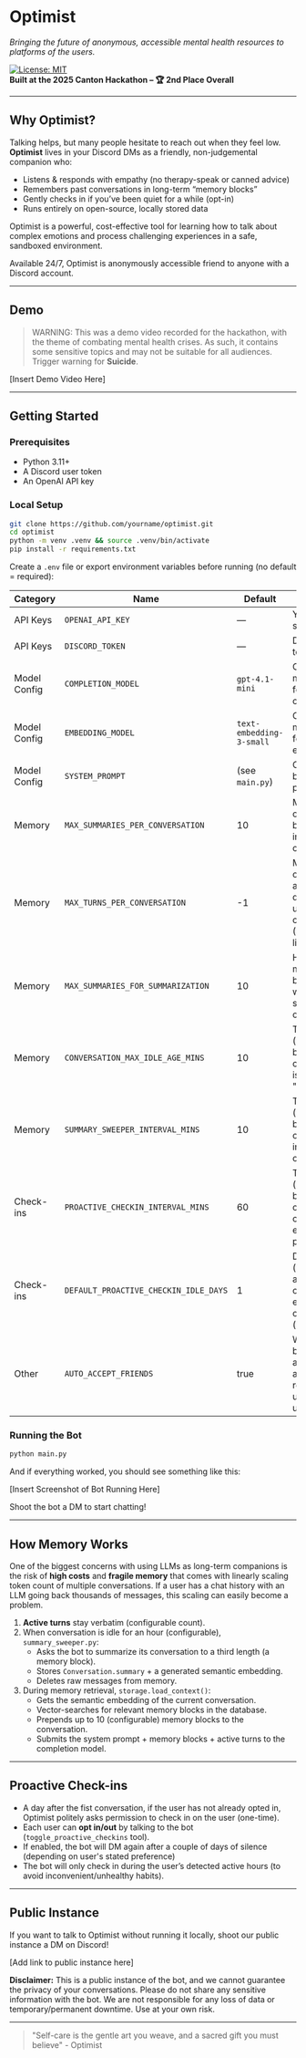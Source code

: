 # Optimist
*Bringing the future of anonymous, accessible mental health resources to platforms of the users.*

[![License: MIT](https://img.shields.io/badge/License-MIT-yellow.svg)](LICENSE)  
**Built at the 2025 Canton Hackathon – 🏆 2nd Place Overall**

---

## Why Optimist?
Talking helps, but many people hesitate to reach out when they feel low.  **Optimist** lives in your Discord DMs as a friendly, non-judgemental companion who:

* Listens & responds with empathy (no therapy-speak or canned advice)
* Remembers past conversations in long-term “memory blocks”
* Gently checks in if you’ve been quiet for a while (opt-in)
* Runs entirely on open-source, locally stored data

Optimist is a powerful, cost-effective tool for learning how to talk about complex emotions and process challenging experiences in a safe, sandboxed environment. 

Available 24/7, Optimist is anonymously accessible friend to anyone with a Discord account.

---

## Demo

> WARNING: This was a demo video recorded for the hackathon, with the theme of combating mental health crises. 
> As such, it contains some sensitive topics and may not be suitable for all audiences. Trigger warning for **Suicide**.

[Insert Demo Video Here]

---

## Getting Started

### Prerequisites
* Python 3.11+
* A Discord user token
* An OpenAI API key

### Local Setup
```bash
git clone https://github.com/yourname/optimist.git
cd optimist
python -m venv .venv && source .venv/bin/activate
pip install -r requirements.txt
````

Create a `.env` file or export environment variables before running (no default = required):

| Category     | Name                                  | Default                  | Description                                                                         |
|--------------|---------------------------------------|--------------------------|-------------------------------------------------------------------------------------|
| API Keys     | `OPENAI_API_KEY`                      | —                        | Your OpenAI secret key                                                              |
| API Keys     | `DISCORD_TOKEN`                       | —                        | Discord user token                                                                  |
| Model Config | `COMPLETION_MODEL`                    | `gpt-4.1-mini`           | OpenAI model to use for conversations                                               |
| Model Config | `EMBEDDING_MODEL`                     | `text-embedding-3-small` | OpenAI model to use for embedding                                                   |
| Model Config | `SYSTEM_PROMPT`                       | (see `main.py`)          | Override the base personality                                                       |
| Memory       | `MAX_SUMMARIES_PER_CONVERSATION`      | 10                       | Max number of memory blocks to use in a conversation                                |
| Memory       | `MAX_TURNS_PER_CONVERSATION`          | -1                       | Max number of turns in the active dialogue to use in a conversation (-1 = no limit) |
| Memory       | `MAX_SUMMARIES_FOR_SUMMARIZATION`     | 10                       | How many memory blocks to use when the bot summarizes a conversation                |
| Memory       | `CONVERSATION_MAX_IDLE_AGE_MINS`      | 10                       | Time (minutes) before a conversations is considered "inactive"                      |
| Memory       | `SUMMARY_SWEEPER_INTERVAL_MINS`       | 10                       | Time (minutes) between checks for inactive conversations                            |
| Check-ins    | `PROACTIVE_CHECKIN_INTERVAL_MINS`     | 60                       | Time (minutes) between checks for check-in-eligible people                          |
| Check-ins    | `DEFAULT_PROACTIVE_CHECKIN_IDLE_DAYS` | 1                        | Default time (days) before a user is considered eligible for check-in (see below)   |
| Other        | `AUTO_ACCEPT_FRIENDS`                 | true                     | Whether your bot should automatically accept friend requests from unknown users     |

### Running the Bot

```bash
python main.py
```

And if everything worked, you should see something like this:

[Insert Screenshot of Bot Running Here]

Shoot the bot a DM to start chatting!

---

## How Memory Works

One of the biggest concerns with using LLMs as long-term companions is the risk of **high costs** and **fragile memory** that comes with linearly scaling token count of multiple conversations. If a user has a chat history with an LLM going back thousands of messages, this scaling can easily become a problem.

1. **Active turns** stay verbatim (configurable count).
2. When conversation is idle for an hour (configurable), `summary_sweeper.py`:
   * Asks the bot to summarize its conversation to a third length (a memory block).
   * Stores `Conversation.summary` + a generated semantic embedding.
   * Deletes raw messages from memory.
3. During memory retrieval, `storage.load_context()`:
   * Gets the semantic embedding of the current conversation.
   * Vector-searches for relevant memory blocks in the database.
   * Prepends up to 10 (configurable) memory blocks to the conversation.
   * Submits the system prompt + memory blocks + active turns to the completion model.

---

## Proactive Check-ins

* A day after the fist conversation, if the user has not already opted in, Optimist politely asks permission to check in on the user (one-time).
* Each user can **opt in/out** by talking to the bot (`toggle_proactive_checkins` tool).
* If enabled, the bot will DM again after a couple of days of silence (depending on user's stated preference)
* The bot will only check in during the user’s detected active hours (to avoid inconvenient/unhealthy habits).

---

## Public Instance

If you want to talk to Optimist without running it locally, shoot our public instance a DM on Discord!

[Add link to public instance here]

**Disclaimer:** This is a public instance of the bot, and we cannot guarantee the privacy of your conversations. Please do not share any sensitive information with the bot. We are not responsible for any loss of data or temporary/permanent downtime. Use at your own risk.

---

> "Self-care is the gentle art you weave, and a sacred gift you must believe" - Optimist
